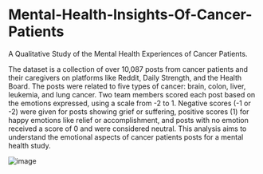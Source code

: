 # Mental-Health-Insights-Of-Cancer-Patients
A Qualitative Study of the Mental Health Experiences of Cancer Patients.

The dataset is a collection of over 10,087 posts from cancer patients and their caregivers on platforms like Reddit, Daily Strength, and the Health Board. The posts were related to five types of cancer: brain, colon, liver, leukemia, and lung cancer. Two team members scored each post based on the emotions expressed, using a scale from -2 to 1. Negative scores (-1 or -2) were given for posts showing grief or suffering, positive scores (1) for happy emotions like relief or accomplishment, and posts with no emotion received a score of 0 and were considered neutral. This analysis aims to understand the emotional aspects of cancer patients posts for a mental health study.

![image](https://github.com/musicallysouled/Mental-Health-Insights-Of-Cancer-Patients/assets/88243330/cab7fd19-2190-4e29-b0b9-bc2d0889d23c)
